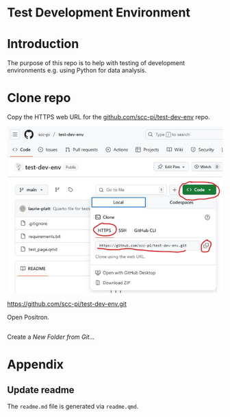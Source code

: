 # Test Development Environment


# Introduction

The purpose of this repo is to help with testing of development
environments e.g. using Python for data analysis.

# Clone repo

Copy the HTTPS web URL for the
[github.com/scc-pi/test-dev-env](https://github.com/scc-pi/test-dev-env)
repo.

![](resources/repo-web-url.jpg)

https://github.com/scc-pi/test-dev-env.git

Open Positron.

## 

Create a *New Folder from Git…*

# Appendix

## Update readme

The `readme.md` file is generated via `readme.qmd`.

